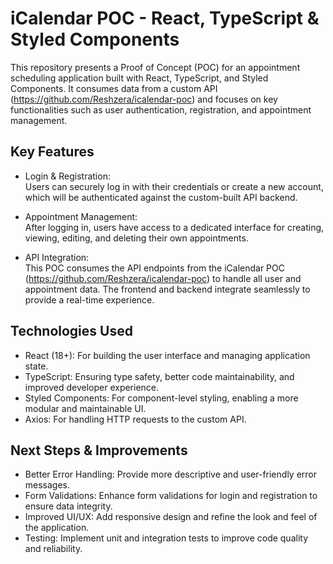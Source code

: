 # iCalendar POC - React, TypeScript & Styled Components

This repository presents a Proof of Concept (POC) for an appointment scheduling application built with React, TypeScript, and Styled Components. It consumes data from a custom API (https://github.com/Reshzera/icalendar-poc) and focuses on key functionalities such as user authentication, registration, and appointment management.

## Key Features

- Login & Registration:  
  Users can securely log in with their credentials or create a new account, which will be authenticated against the custom-built API backend.

- Appointment Management:  
  After logging in, users have access to a dedicated interface for creating, viewing, editing, and deleting their own appointments.

- API Integration:  
  This POC consumes the API endpoints from the iCalendar POC (https://github.com/Reshzera/icalendar-poc) to handle all user and appointment data. The frontend and backend integrate seamlessly to provide a real-time experience.

## Technologies Used

- React (18+): For building the user interface and managing application state.
- TypeScript: Ensuring type safety, better code maintainability, and improved developer experience.
- Styled Components: For component-level styling, enabling a more modular and maintainable UI.
- Axios: For handling HTTP requests to the custom API.

## Next Steps & Improvements

- Better Error Handling: Provide more descriptive and user-friendly error messages.
- Form Validations: Enhance form validations for login and registration to ensure data integrity.
- Improved UI/UX: Add responsive design and refine the look and feel of the application.
- Testing: Implement unit and integration tests to improve code quality and reliability.

